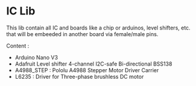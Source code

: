 IC Lib
=========

This lib contain all IC and boards like a chip or arduinos, level shifters, etc. that will be embeeded in another board via female/male pins.

Content :
* Arduino Nano V3
* Adafruit Level shifter 4-channel I2C-safe Bi-directional BSS138
* A4988_STEP : Pololu A4988 Stepper Motor Driver Carrier
* L6235 : Driver for Three-phase brushless DC motor